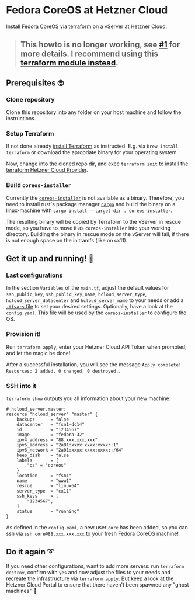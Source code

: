 # Fedora CoreOS at Hetzner Cloud

Install [Fedora CoreOS](https://docs.fedoraproject.org/en-US/fedora-coreos/) via [terraform](https://www.terraform.io)
on a vServer at Hetzner Cloud.

> ## This howto is no longer working, see [#1](https://github.com/Patrick-Remy/howto-fedora-coreos-hetzner-cloud/issues/1) for more details. I recommend using this [terraform module instead](https://github.com/sedlund/terraform-hcloud-fcos).


## Prerequisites 🤓

### Clone repository
Clone this repository into any folder on your host machine and follow the instructions.

### Setup Terraform
If not done already [install Terraform](https://www.terraform.io/downloads.html) as instructed. E.g. via
`brew install terraform` or download the apropriate binary for your operating system.

Now, change into the cloned repo dir, and exec `terraform init` to install the
[terraform Hetzner Cloud Provider](https://registry.terraform.io/providers/hetznercloud/hcloud/latest/docs).

### Build `coreos-installer`
Currently the [`coreos-installer`](https://github.com/coreos/coreos-installer) is not available as a binary. Therefore,
you need to install rust's package manager [`cargo`](https://doc.rust-lang.org/cargo/getting-started/installation.html)
and build the binary on a linux-machine with `cargo install --target-dir . coreos-installer`.

The resulting binary will be copied by Terraform to the vServer in rescue mode, so you have to move it as
`coreos-installer` into your working directory. Building the binary in rescue mode on the vServer will fail, if there is
not enough space on the initramfs (like on cx11).


## Get it up and running! 🚀

### Last configurations
In the section `Variables` of the `main.tf`, adjust the default values for `ssh_public_key`, `ssh_public_key_name`,
`hcloud_server_type`, `hcloud_server_datacenter` and `hcloud_server_name` to your needs or add a
[`.tfvars` file](https://www.terraform.io/docs/configuration/variables.html#variable-definitions-tfvars-files) to set
your desired settings. Optionally, have a look at the `config.yaml`. This file will be used by the `coreos-installer` to
configure the OS.

### Provision it!
Run `terraform apply`, enter your Hetzner Cloud API Token when prompted, and let the magic be done!

After a successful installation, you will see the message `Apply complete! Resources: 2 added, 0 changed, 0 destroyed.`.

### SSH into it
`terraform show` outputs you all information about your new machine:

```
# hcloud_server.master:
resource "hcloud_server" "master" {
    backups      = false
    datacenter   = "fsn1-dc14"
    id           = "1234567"
    image        = "fedora-32"
    ipv4_address = "88.xxx.xxx.xxx"
    ipv6_address = "2a01:xxxx:xxxx:xxxx::1"
    ipv6_network = "2a01:xxxx:xxxx:xxxx::/64"
    keep_disk    = false
    labels       = {
        "os" = "coreos"
    }
    location     = "fsn1"
    name         = "www1"
    rescue       = "linux64"
    server_type  = "cx11"
    ssh_keys     = [
        "1234567",
    ]
    status       = "running"
}
```

As defined in the `config.yaml`, a new user `core` has been added, so you can ssh via `ssh core@88.xxx.xxx.xxx` to your
fresh Fedora CoreOS machine!


## Do it again ➰

If you need other configurations, want to add more servers: run `terraform destroy`, confirm with `yes` and now adjust
the files to your needs and recreate the infrastructure via `terraform apply`. But keep a look at the Hetzner Cloud
Portal to ensure that there haven't been spawned any "ghost machines" 👻
